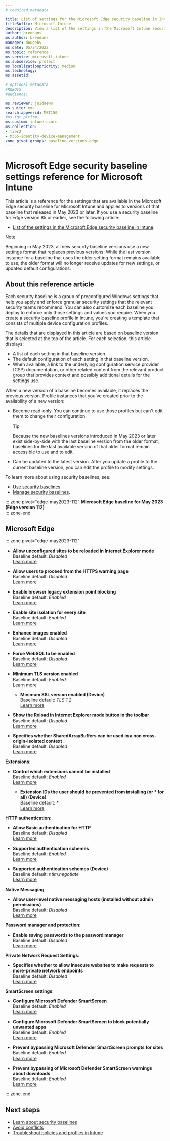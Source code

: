 ```yaml
---
# required metadata

title: List of settings for the Microsoft Edge security baseline in Intune
titleSuffix: Microsoft Intune
description: View a list of the settings in the Microsoft Intune security baseline version 112 and later, for the Microsoft Edge browser. This list includes the default values for settings as found in the default configuration of the baseline.
author: brenduns
ms.author: brenduns
manager: dougeby
ms.date: 05/24/2022
ms.topic: reference
ms.service: microsoft-intune
ms.subservice: protect
ms.localizationpriority: medium
ms.technology:
ms.assetid:

# optional metadata
#ROBOTS:
#audience:

ms.reviewer: juidaewo
ms.suite: ems
search.appverid: MET150
#ms.tgt_pltfrm:
ms.custom: intune-azure
ms.collection:
- tier2
- M365-identity-device-management
zone_pivot_groups: baseline-versions-edge
---
```


# Microsoft Edge security baseline settings reference for Microsoft Intune 
This article is a reference for the settings that are available in the Microsoft Edge security baseline for Microsoft Intune and applies to versions of that baseline that released in May 2023 or later. 
If you use a security baseline for Edge version 85 or earlier, see the following article:
 - [List of the settings in the Microsoft Edge security baseline in Intune](../protect/security-baseline-settings-edge.md).

> [!NOTE]  
> Beginning in May 2023, all new security baseline versions use a new settings format that replaces previous versions. While the last version instance for a baseline that uses the older setting format remains available to use, the older format will no longer receive updates for new settings, or updated default configurations.

## About this reference article

Each security baseline is a group of preconfigured Windows settings that help you apply and enforce granular security settings that the relevant security teams recommend. You can also customize each baseline you deploy to enforce only those settings and values you require. When you create a security baseline profile in Intune, you're creating a template that consists of multiple device configuration profiles.

The details that are displayed in this article are based on baseline version that is selected at the top of the article. For each selection, this article displays:

- A list of each setting in that baseline version. 
- The default configuration of each setting in that baseline version.
- When available, a link to the underlying configuration service provider (CSP) documentation, or other related content from the relevant product group that provides context and possibly additional details for the settings use.

When a new version of a baseline becomes available, it replaces the previous version. Profile instances that you’ve created prior to the availability of a new version:

- Become read-only. You can continue to use those profiles but can't edit them to change their configuration.

  > [!TIP]  
  > Because the new baselines versions introduced in May 2023 or later exist side-by-side with the last baseline version from the older format, baselines for the last available version of that older format remain accessible to use and to edit.
- Can be updated to the latest version. After you update a profile to the current baseline version, you can edit the profile to modify settings.

To learn more about using security baselines, see:
- [Use security baselines](../protect/security-baselines.md)
- [Manage security baselines](../protect/security-baselines-configure.md).



::: zone pivot="edge-may2023-112"
**Microsoft Edge baseline for May 2023 (Edge version 112)**  
::: zone-end


## Microsoft Edge

::: zone pivot="edge-may2023-112"

- **Allow unconfigured sites to be reloaded in Internet Explorer mode**  
  Baseline default: *Disabled*  
  [Learn more](URL)
  
- **Allow users to proceed from the HTTPS warning page**  
  Baseline default: *Disabled*  
  [Learn more](URL)

- **Enable browser legacy extension point blocking**  
  Baseline default: *Enabled*  
  [Learn more](URL)

- **Enable site isolation for every site**  
  Baseline default: *Enabled*  
  [Learn more](URL)

- **Enhance images enabled**  
  Baseline default: *Disabled*  
  [Learn more](URL)

- **Force WebSQL to be enabled**  
  Baseline default: *Disabled*  
  [Learn more](URL)

- **Minimum TLS version enabled**  
  Baseline default: *Enabled*  
  [Learn more](URL)

  - **Minimum SSL version enabled (Device)**  
    Baseline default: *TLS 1.2*  
    [Learn more](URL)

- **Show the Reload in Internet Explorer mode button in the toolbar**  
  Baseline default: *Disabled*  
  [Learn more](URL)

- **Specifies whether SharedArrayBuffers can be used in a non cross-origin-isolated context**  
  Baseline default: *Disabled*  
  [Learn more](URL)

**Extensions**:

- **Control which extensions cannot be installed**  
  Baseline default: *Enabled*  
  [Learn more](URL)

  - **Extension IDs the user should be prevented from installing (or * for all) (Device)**  
  Baseline default: *\**   <!-- * -->  
  [Learn more](URL)
  
**HTTP authentication**:

- **Allow Basic authentication for HTTP**  
  Baseline default: *Disabled*  
  [Learn more](URL)

- **Supported authentication schemes**  
  Baseline default: *Enabled*  
  [Learn more](URL)

- **Supported authentication schemes (Device)**  
    Baseline default: *ntlm,negotiate*  
    [Learn more](URL)

**Native Messaging**:

- **Allow user-level native messaging hosts (installed without admin permissions)**  
  Baseline default: *Disabled*  
  [Learn more](URL)

**Password manager and protection**:

- **Enable saving passwords to the password manager**  
  Baseline default: *Disabled*  
  [Learn more](URL)

**Private Network Request Settings**:

- **Specifies whether to allow insecure websites to make requests to more-private network endpoints**  
  Baseline default: *Disabled*  
  [Learn more](URL)

**SmartScreen settings**:

- **Configure Microsoft Defender SmartScreen**  
  Baseline default: *Enabled*  
  [Learn more](URL)

- **Configure Microsoft Defender SmartScreen to block potentially unwanted apps**  
  Baseline default: *Enabled*  
  [Learn more](URL)

- **Prevent bypassing Microsoft Defender SmartScreen prompts for sites**  
  Baseline default: *Enabled*  
  [Learn more](URL)

- **Prevent bypassing of Microsoft Defender SmartScreen warnings about downloads**  
  Baseline default: *Enabled*  
  [Learn more](URL)

::: zone-end


## Next steps

- [Learn about security baselines](../protect/security-baselines.md)
- [Avoid conflicts](../protect/security-baselines.md#avoid-conflicts)
- [Troubleshoot policies and profiles in Intune](/troubleshoot/mem/intune/troubleshoot-policies-in-microsoft-intune)
